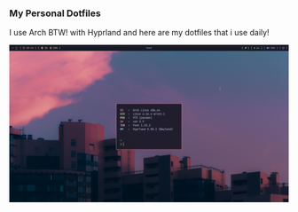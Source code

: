 ### My Personal Dotfiles

I use Arch BTW! with Hyprland and here are my dotfiles that i use daily!

![IUSEARCHBTW](./ss.png)
